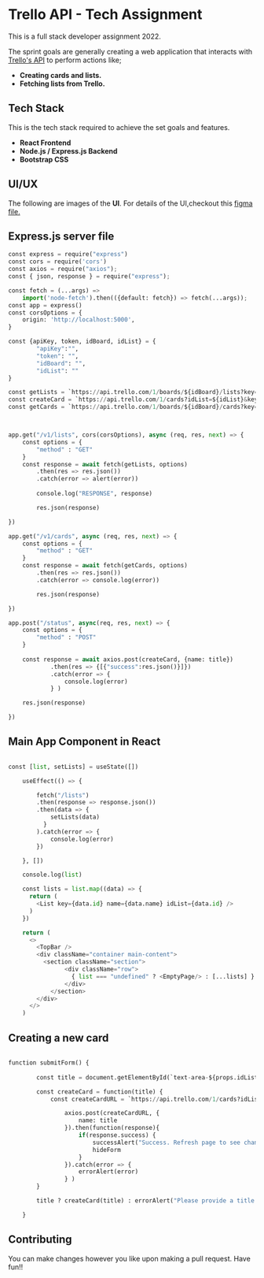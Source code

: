 # Trello API - Tech Assignment 

This is a full stack developer assignment 2022. 

The sprint goals are generally creating a web application that interacts with [Trello's API](https://developer.atlassian.com/cloud/trello/rest/api-group-actions/) to perform actions like;

- **Creating cards and lists.** 
- **Fetching lists from Trello.**

## Tech Stack
This is the tech stack required to achieve the set goals and features.

- **React Frontend** 
- **Node.js / Express.js Backend**
- **Bootstrap CSS**


## UI/UX

The following are images of the **UI**. For details of the UI,checkout this [figma file.](https:://figma.com)

## Express.js server file

```python
const express = require("express")
const cors = require('cors')
const axios = require("axios");
const { json, response } = require("express");

const fetch = (...args) =>
	import('node-fetch').then(({default: fetch}) => fetch(...args));
const app = express()
const corsOptions = {
    origin: 'http://localhost:5000',
}

const {apiKey, token, idBoard, idList} = {
        "apiKey":"", 
        "token": "", 
        "idBoard": "",
        "idList": "" 
}

const getLists = `https://api.trello.com/1/boards/${idBoard}/lists?key=${apiKey}&token=${token}`
const createCard = `https://api.trello.com/1/cards?idList=${idList}&key=${apiKey}&token=${token}`
const getCards = `https://api.trello.com/1/boards/${idBoard}/cards?key=${apiKey}&token=${token}`



app.get("/v1/lists", cors(corsOptions), async (req, res, next) => {
    const options = {
        "method" : "GET"
    }
    const response = await fetch(getLists, options)
        .then(res => res.json())
        .catch(error => alert(error))
    
        console.log("RESPONSE", response)

        res.json(response)

})

app.get("/v1/cards", async (req, res, next) => {
    const options = {
        "method" : "GET"
    }
    const response = await fetch(getCards, options)
        .then(res => res.json())
        .catch(error => console.log(error))

        res.json(response)

})

app.post("/status", async(req, res, next) => {
    const options = {
        "method" : "POST"
    }
    
    const response = await axios.post(createCard, {name: title})
            .then(res => {[{"success":res.json()}]})
            .catch(error => {
                console.log(error)
            } )

    res.json(response)

})

```

## Main App Component in React

```python

const [list, setLists] = useState([])

    useEffect(() => {

        fetch("/lists")
        .then(response => response.json())
        .then(data => {
            setLists(data)
          }
        ).catch(error => {
            console.log(error)
        })

    }, [])

    console.log(list)

    const lists = list.map((data) => {
      return (
        <List key={data.id} name={data.name} idList={data.id} />
      )
    })

    return (
      <>
        <TopBar />
        <div className="container main-content">
          <section className="section">
                <div className="row">
                  { list === "undefined" ? <EmptyPage/> : [...lists] }
                </div>
            </section>
        </div>
      </>
    )


```

## Creating a new card

```python

function submitForm() {
        
        const title = document.getElementById(`text-area-${props.idList}`).value

        const createCard = function(title) {
            const createCardURL = `https://api.trello.com/1/cards?idList=${props.idList}&key=be458debc48b5548caf09c1df8b2db24&token=6c2b1c972c3aa9be6bf15d9183a32aac0ef736156c5c17320cde6472095e30fb`;

                axios.post(createCardURL, {
                    name: title
                }).then(function(response){
                    if(response.success) {
                        successAlert("Success. Refresh page to see changes.")
                        hideForm
                    }
                }).catch(error => {
                    errorAlert(error)
                } )
        }

        title ? createCard(title) : errorAlert("Please provide a title for the card.");

    }


```

## Contributing
You can make changes however you like upon making a pull request. Have fun!!